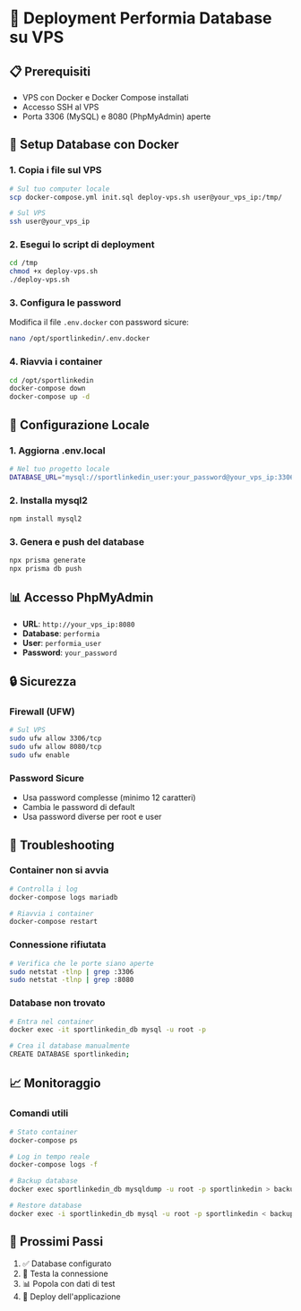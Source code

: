 # 🚀 Deployment Performia Database su VPS

## 📋 Prerequisiti

- VPS con Docker e Docker Compose installati
- Accesso SSH al VPS
- Porta 3306 (MySQL) e 8080 (PhpMyAdmin) aperte

## 🐳 Setup Database con Docker

### 1. Copia i file sul VPS

```bash
# Sul tuo computer locale
scp docker-compose.yml init.sql deploy-vps.sh user@your_vps_ip:/tmp/

# Sul VPS
ssh user@your_vps_ip
```

### 2. Esegui lo script di deployment

```bash
cd /tmp
chmod +x deploy-vps.sh
./deploy-vps.sh
```

### 3. Configura le password

Modifica il file `.env.docker` con password sicure:

```bash
nano /opt/sportlinkedin/.env.docker
```

### 4. Riavvia i container

```bash
cd /opt/sportlinkedin
docker-compose down
docker-compose up -d
```

## 🔧 Configurazione Locale

### 1. Aggiorna .env.local

```bash
# Nel tuo progetto locale
DATABASE_URL="mysql://sportlinkedin_user:your_password@your_vps_ip:3306/sportlinkedin"
```

### 2. Installa mysql2

```bash
npm install mysql2
```

### 3. Genera e push del database

```bash
npx prisma generate
npx prisma db push
```

## 📊 Accesso PhpMyAdmin

- **URL**: `http://your_vps_ip:8080`
- **Database**: `performia`
- **User**: `performia_user`
- **Password**: `your_password`

## 🔒 Sicurezza

### Firewall (UFW)

```bash
# Sul VPS
sudo ufw allow 3306/tcp
sudo ufw allow 8080/tcp
sudo ufw enable
```

### Password Sicure

- Usa password complesse (minimo 12 caratteri)
- Cambia le password di default
- Usa password diverse per root e user

## 🐛 Troubleshooting

### Container non si avvia

```bash
# Controlla i log
docker-compose logs mariadb

# Riavvia i container
docker-compose restart
```

### Connessione rifiutata

```bash
# Verifica che le porte siano aperte
sudo netstat -tlnp | grep :3306
sudo netstat -tlnp | grep :8080
```

### Database non trovato

```bash
# Entra nel container
docker exec -it sportlinkedin_db mysql -u root -p

# Crea il database manualmente
CREATE DATABASE sportlinkedin;
```

## 📈 Monitoraggio

### Comandi utili

```bash
# Stato container
docker-compose ps

# Log in tempo reale
docker-compose logs -f

# Backup database
docker exec sportlinkedin_db mysqldump -u root -p sportlinkedin > backup.sql

# Restore database
docker exec -i sportlinkedin_db mysql -u root -p sportlinkedin < backup.sql
```

## 🎯 Prossimi Passi

1. ✅ Database configurato
2. 🔄 Testa la connessione
3. 📊 Popola con dati di test
4. 🚀 Deploy dell'applicazione
